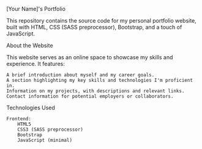 [Your Name]'s Portfolio

This repository contains the source code for my personal portfolio website, built with HTML, CSS (SASS preprocessor), Bootstrap, and a touch of JavaScript.

About the Website

This website serves as an online space to showcase my skills and experience. It features:

    A brief introduction about myself and my career goals.
    A section highlighting my key skills and technologies I'm proficient in.
    Information on my projects, with descriptions and relevant links.
    Contact information for potential employers or collaborators.

Technologies Used

    Frontend:
        HTML5
        CSS3 (SASS preprocessor)
        Bootstrap
        JavaScript (minimal)
